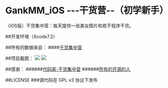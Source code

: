 # GankMM_iOS ---干货营--（初学新手）
（iOS版）干货集中营：每天提供一张美女图片和若干程序干货。

##开发环境（Xcode7.2）
  
##所有的数据来自：
####[干货集中营](http://gank.io/)  

##项目截图：
![](https://github.com/maning0303/GankMM_iOS/raw/master/gank_screen001.png) 
![](https://github.com/maning0303/GankMM_iOS/raw/master/gank_screen_002.png) 

##感谢：
######[代码家-干货集中营](https://github.com/daimajia)
######[所有的开源的人](https://github.com)

##LICENSE
###源代码在 GPL v3 协议下发布
